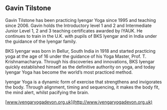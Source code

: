 ## Gavin Tilstone

Gavin Tilstone has been practicing Iyengar Yoga since 1995 and teaching since 2006. Gavin holds the Introductory level 1 and 2 and Intermediate Junior Level 1, 2 and 3 teaching certificates awarded by IYAUK. He continues to train in the U.K. with pupils of BKS Iyengar and in India under the guidance of the Iyengar family.

BKS Iyengar was born in Bellur, South India in 1918 and started practicing yoga at the age of 16 under the guidance of his Yoga Master, Prof. T. Krishnamacharya. Through his discoveries and innovations, BKS Iyengar quickly established himself as the definitive authority on yoga, and today Iyengar Yoga has become the world’s most practiced method.

Iyengar Yoga is a dynamic form of exercise that strengthens and invigorates the body. Through alignment, timing and sequencing, it makes the body fit, the mind alert, whilst pacifying the brain.

[www.iyengaryogadevon.org.uk](http://www.iyengaryogadevon.org.uk)